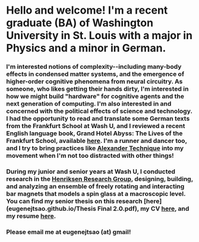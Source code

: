 # Hello and welcome! I'm a recent graduate (BA) of Washington University in St. Louis with a major in Physics and a minor in German.
### I'm interested notions of complexity--including many-body effects in condensed matter systems, and the emergence of higher-order cognitive phenomena from neural circuitry. As someone, who likes getting their hands dirty, I'm interested in how we might build "hardware" for cognitive agents and the next generation of computing. I'm also interested in and concerned with the political effects of science and technology. I had the opportunity to read and translate some German texts from the Frankfurt School at Wash U, and I reviewed a recent English language book, Grand Hotel Abyss: The Lives of the Frankfurt School, available [here](eugenejtsao.github.io/BuchkritikPDF.pdf). I'm a runner and dancer too, and I try to bring practices like [Alexander Technique](https://en.wikipedia.org/wiki/Alexander_technique) into my movement when I'm not too distracted with other things!
### During my junior and senior years at Wash U, I conducted research in the [Henriksen Research Group](http://physics.wustl.edu/henriksen/), designing, building, and analyzing an ensemble of freely rotating and interacting bar magnets that models a spin glass at a macroscopic level. You can find my senior thesis on this research [here](eugenejtsao.github.io/Thesis Final 2.0.pdf), my CV [here](eugenejtsao.github.io/WebCV_6:16:17.pdf), and my resume [here](eugenejtsao.github.io/ResumeInternet.pdf).
### Please email me at eugenejtsao (at) gmail!
